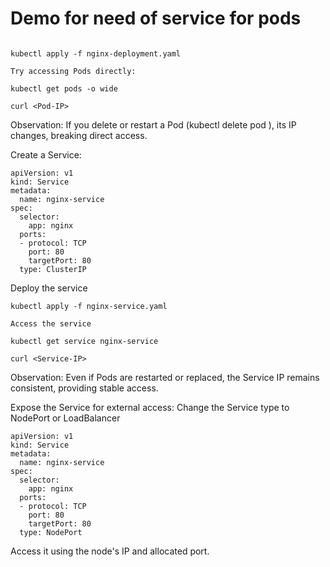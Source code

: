# Demo for need of service for pods

```

kubectl apply -f nginx-deployment.yaml

Try accessing Pods directly:

kubectl get pods -o wide

curl <Pod-IP>

```

Observation: If you delete or restart a Pod (kubectl delete pod <pod-name>), its IP changes, breaking direct access.

Create a Service:

```
apiVersion: v1
kind: Service
metadata:
  name: nginx-service
spec:
  selector:
    app: nginx
  ports:
  - protocol: TCP
    port: 80
    targetPort: 80
  type: ClusterIP

```

Deploy the service

```
kubectl apply -f nginx-service.yaml

Access the service

kubectl get service nginx-service

curl <Service-IP>

```

Observation: Even if Pods are restarted or replaced, the Service IP remains consistent, providing stable access.

Expose the Service for external access: Change the Service type to NodePort or LoadBalancer

```
apiVersion: v1
kind: Service
metadata:
  name: nginx-service
spec:
  selector:
    app: nginx
  ports:
  - protocol: TCP
    port: 80
    targetPort: 80
  type: NodePort

```

Access it using the node's IP and allocated port.

